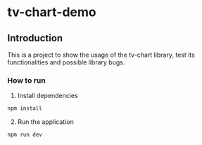 # tv-chart-demo

## Introduction
This is a project to show the usage of the tv-chart library, test its functionalities and possible library bugs. 

### How to run
1. Install dependencies
```bash
npm install
```
2. Run the application
```bash
npm run dev
```